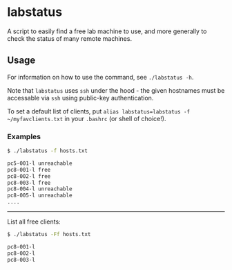 # labstatus

A script to easily find a free lab machine to use, and more generally to check the status of many remote machines.

## Usage

For information on how to use the command, see `./labstatus -h`.

Note that `labstatus` uses `ssh` under the hood - the given hostnames must be accessable via `ssh` using public-key authentication.

To set a default list of clients, put `alias labstatus=labstatus -f ~/myfavclients.txt` in your `.bashrc` (or shell of choice!).

### Examples

```bash
$ ./labstatus -f hosts.txt

pc5-001-l unreachable
pc8-001-l free
pc8-002-l free
pc8-003-l free
pc8-004-l unreachable
pc8-005-l unreachable
....
```

---

List all free clients:

```bash
$ ./labstatus -Ff hosts.txt

pc8-001-l
pc8-002-l
pc8-003-l
```
